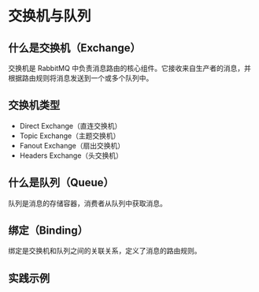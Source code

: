# 交换机与队列

## 什么是交换机（Exchange）

交换机是 RabbitMQ 中负责消息路由的核心组件。它接收来自生产者的消息，并根据路由规则将消息发送到一个或多个队列中。

## 交换机类型

- Direct Exchange（直连交换机）
- Topic Exchange（主题交换机）
- Fanout Exchange（扇出交换机）
- Headers Exchange（头交换机）

## 什么是队列（Queue）

队列是消息的存储容器，消费者从队列中获取消息。

## 绑定（Binding）

绑定是交换机和队列之间的关联关系，定义了消息的路由规则。

## 实践示例
